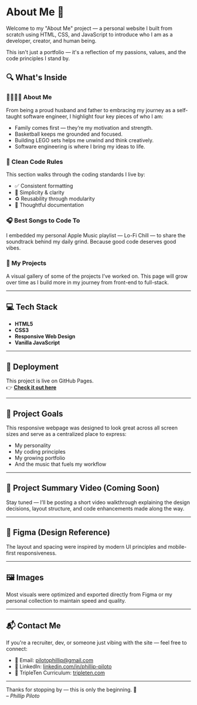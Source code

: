 # About Me 👋

Welcome to my "About Me" project — a personal website I built from scratch using HTML, CSS, and JavaScript to introduce who I am as a developer, creator, and human being.

This isn't just a portfolio — it's a reflection of my passions, values, and the code principles I stand by.

## 🔍 What's Inside

### 👨‍👩‍👧‍👦 About Me
From being a proud husband and father to embracing my journey as a self-taught software engineer, I highlight four key pieces of who I am:
- Family comes first — they’re my motivation and strength.
- Basketball keeps me grounded and focused.
- Building LEGO sets helps me unwind and think creatively.
- Software engineering is where I bring my ideas to life.

### 🧼 Clean Code Rules
This section walks through the coding standards I live by:
- ✅ Consistent formatting
- 🧠 Simplicity & clarity
- ♻️ Reusability through modularity
- 📝 Thoughtful documentation

### 🎧 Best Songs to Code To
I embedded my personal Apple Music playlist — Lo-Fi Chill — to share the soundtrack behind my daily grind. Because good code deserves good vibes.

### 🧪 My Projects
A visual gallery of some of the projects I’ve worked on. This page will grow over time as I build more in my journey from front-end to full-stack.

---

## 💻 Tech Stack

- **HTML5**
- **CSS3**
- **Responsive Web Design**
- **Vanilla JavaScript**

---

## 🚀 Deployment

This project is live on GitHub Pages.  
👉 **[Check it out here](https://pilotophillip.github.io/about-me-project/)**

---

## 🎯 Project Goals

This responsive webpage was designed to look great across all screen sizes and serve as a centralized place to express:
- My personality
- My coding principles
- My growing portfolio
- And the music that fuels my workflow

---

## 🎥 Project Summary Video (Coming Soon)

Stay tuned — I’ll be posting a short video walkthrough explaining the design decisions, layout structure, and code enhancements made along the way.

---

## 📐 Figma (Design Reference)

The layout and spacing were inspired by modern UI principles and mobile-first responsiveness.

---

## 🖼️ Images

Most visuals were optimized and exported directly from Figma or my personal collection to maintain speed and quality.

---

## 📬 Contact Me

If you're a recruiter, dev, or someone just vibing with the site — feel free to connect:

- 📧 Email: [pilotophillip@gmail.com](mailto:pilotophillip@gmail.com)  
- 💼 LinkedIn: [linkedin.com/in/phillip-piloto](https://www.linkedin.com/in/phillip-piloto-758540354/)  
- 🧠 TripleTen Curriculum: [tripleten.com](https://tripleten.com/home/web)

---

Thanks for stopping by — this is only the beginning. 🚀  
*– Phillip Piloto*
